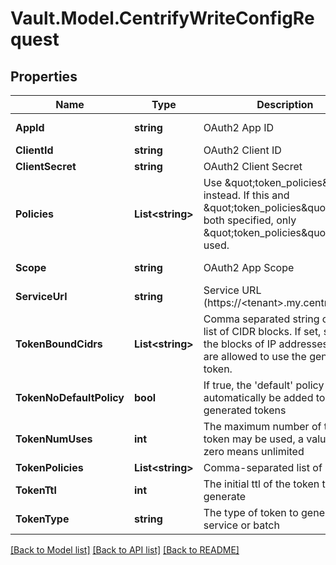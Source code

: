 # Vault.Model.CentrifyWriteConfigRequest

## Properties

Name | Type | Description | Notes
------------ | ------------- | ------------- | -------------
**AppId** | **string** | OAuth2 App ID | [optional] [default to "vault_io_integration"]
**ClientId** | **string** | OAuth2 Client ID | [optional] 
**ClientSecret** | **string** | OAuth2 Client Secret | [optional] 
**Policies** | **List&lt;string&gt;** | Use \&quot;token_policies\&quot; instead. If this and \&quot;token_policies\&quot; are both specified, only \&quot;token_policies\&quot; will be used. | [optional] 
**Scope** | **string** | OAuth2 App Scope | [optional] [default to "vault_io_integration"]
**ServiceUrl** | **string** | Service URL (https://&lt;tenant&gt;.my.centrify.com) | [optional] 
**TokenBoundCidrs** | **List&lt;string&gt;** | Comma separated string or JSON list of CIDR blocks. If set, specifies the blocks of IP addresses which are allowed to use the generated token. | [optional] 
**TokenNoDefaultPolicy** | **bool** | If true, the &#39;default&#39; policy will not automatically be added to generated tokens | [optional] 
**TokenNumUses** | **int** | The maximum number of times a token may be used, a value of zero means unlimited | [optional] 
**TokenPolicies** | **List&lt;string&gt;** | Comma-separated list of policies | [optional] 
**TokenTtl** | **int** | The initial ttl of the token to generate | [optional] 
**TokenType** | **string** | The type of token to generate, service or batch | [optional] [default to "default-service"]

[[Back to Model list]](../README.md#documentation-for-models) [[Back to API list]](../README.md#documentation-for-api-endpoints) [[Back to README]](../README.md)

